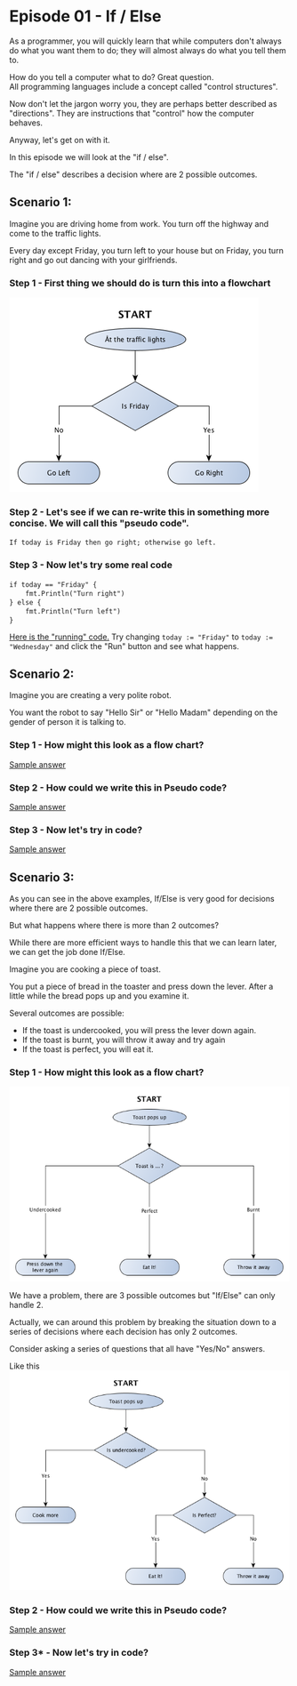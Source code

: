 # Episode 01 - If / Else

As a programmer, you will quickly learn that while computers don't always do what you want them to do; 
they will almost always do what you tell them to.

How do you tell a computer what to do?  Great question.  
All programming languages include a concept called "control structures".

Now don't let the jargon worry you, they are perhaps better described as "directions".
They are instructions that "control" how the computer behaves.

Anyway, let's get on with it.

In this episode we will look at the "if / else".

The "if / else" describes a decision where are 2 possible outcomes.

## Scenario 1:

Imagine you are driving home from work.
You turn off the highway and come to the traffic lights.

Every day except Friday, you turn left to your house but on Friday, you turn right and go out dancing with your girlfriends.

### Step 1 - First thing we should do is turn this into a flowchart
 
![Scenario 1](resources/ep01s01.png)

### Step 2 - Let's see if we can re-write this in something more concise.  We will call this "pseudo code".

```
If today is Friday then go right; otherwise go left.
```

### Step 3 - Now let's try some real code

```
if today == "Friday" {
	fmt.Println("Turn right")
} else {
	fmt.Println("Turn left")
}
```

[Here is the "running" code.](https://play.golang.org/p/icWSQVamqv)
Try changing `today := "Friday"` to `today := "Wednesday"` and click the "Run" button and see what happens.


## Scenario 2:

Imagine you are creating a very polite robot.

You want the robot to say "Hello Sir" or "Hello Madam" depending on the gender of person it is talking to.

### Step 1 - How might this look as a flow chart?

[Sample answer](01-If-Else-samples.md#step-1--how-might-this-look-as-a-flow-chart)

### Step 2 - How could we write this in Pseudo code?

[Sample answer](01-If-Else-samples.md#step-2---how-could-we-write-this-in-pseudo-code)

### Step 3 - Now let's try in code?

[Sample answer](01-If-Else-samples.md#step-3---now-lets-try-in-code)

## Scenario 3: 

As you can see in the above examples, If/Else is very good for decisions where there are 2 possible outcomes.

But what happens where there is more than 2 outcomes?

While there are more efficient ways to handle this that we can learn later, we can get the job done If/Else.
 
Imagine you are cooking a piece of toast.

You put a piece of bread in the toaster and press down the lever.
After a little while the bread pops up and you examine it.

Several outcomes are possible:
* If the toast is undercooked, you will press the lever down again.
* If the toast is burnt, you will throw it away and try again
* If the toast is perfect, you will eat it.

### Step 1 - How might this look as a flow chart?

![Scenario 3](resources/ep01s03.png)

We have a problem, there are 3 possible outcomes but "If/Else" can only handle 2.

Actually, we can around this problem by breaking the situation down to a series of decisions where each decision has only 2 outcomes.

Consider asking a series of questions that all have "Yes/No" answers.

Like this ![Scenario 3b](resources/ep01s03b.png)

### Step 2 - How could we write this in Pseudo code?

[Sample answer](01-If-Else-samples.md#step-2---how-could-we-write-this-in-pseudo-code-1)

### Step 3* - Now let's try in code?

[Sample answer](01-If-Else-samples.md#step-3---now-lets-try-in-code-1)
